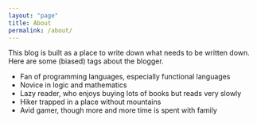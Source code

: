 ```yaml
---
layout: "page"
title: About
permalink: /about/
---
```


This blog is built as a place to write down what needs to be written down. Here
are some (biased) tags about the blogger.
- Fan of programming languages, especially functional languages
- Novice in logic and mathematics
- Lazy reader, who enjoys buying lots of books but reads very slowly
- Hiker trapped in a place without mountains
- Avid gamer, though more and more time is spent with family
